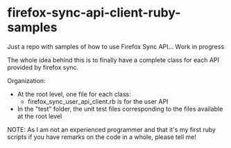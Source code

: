 firefox-sync-api-client-ruby-samples
====================================

Just a repo with samples of how to use Firefox Sync API...
Work in progress

The whole idea behind this is to finally have a complete class
for each API provided by firefox sync.

Organization:
 * At the root level, one file for each class:
    * firefox_sync_user_api_client.rb is for the user API
 * In the "test" folder, the unit test files corresponding to the files 
   available at the root level

NOTE:
As I am not an experienced programmer and that it's my first ruby scripts
if you have remarks on the code in a whole, please tell me!
